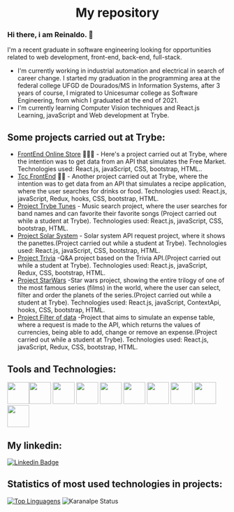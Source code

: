 ### <h1 align="center">My repository</h1>


### Hi there, i am Reinaldo. 👋
I'm a recent graduate in software engineering looking for opportunities related to web development, front-end, back-end, full-stack.
-  I'm currently working in industrial automation and electrical in search of career change. I started my graduation in the programming area at the federal college UFGD de Dourados/MS in Information Systems, after 3 years of course, I migrated to Unicesumar college as Software Engineering, from which I graduated at the end of 2021.
-  I'm currently learning Computer Vision techniques and React.js Learning, javaScript and Web development at Trybe.

## Some projects carried out at Trybe:

- [FrontEnd Online Store](https://jade-trifle-9cc2b8.netlify.app/) 👨🏼‍🏫 - Here's a project carried out at Trybe, where the intention was to get data from an API that simulates the Free Market. Technologies used: React.js, javaScript, CSS, bootstrap, HTML..
- [Tcc FrontEnd](https://effortless-jelly-2a6292.netlify.app/) ✍🏼 - Another project carried out at Trybe, where the intention was to get data from an API that simulates a recipe application, where the user searches for drinks or food. Technologies used: React.js, javaScript, Redux, hooks, CSS, bootstrap, HTML.
- [Project Trybe Tunes](https://trybe-tunes.web.app/)  - Music search project, where the user searches for band names and can favorite their favorite songs (Project carried out while a student at Trybe). Technologies used: React.js, javaScript, CSS, bootstrap, HTML.
- [Project Solar System](https://helpful-duckanoo-fa7037.netlify.app/)  - Solar system API request project, where it shows the panettes.(Project carried out while a student at Trybe). Technologies used: React.js, javaScript, CSS, bootstrap, HTML.
- [Project Trivia](https://benevolent-liger-a7fc49.netlify.app/)  -Q&A project based on the Trivia API.(Project carried out while a student at Trybe). Technologies used: React.js, javaScript, Redux, CSS, bootstrap, HTML.
- [Project StarWars](https://prismatic-conkies-e5b11a.netlify.app/)  -Star wars project, showing the entire trilogy of one of the most famous series (films) in the world, where the user can select, filter and order the planets of the series.(Project carried out while a student at Trybe). Technologies used: React.js, javaScript, ContextApi, hooks, CSS, bootstrap, HTML.
- [Project Filter of data](https://wallet-react-28af6.web.app/)  -Project that aims to simulate an expense table, where a request is made to the API, which returns the values ​​of currencies, being able to add, change or remove an expense.(Project carried out while a student at Trybe). Technologies used: React.js, javaScript, Redux, CSS, bootstrap, HTML.

## Tools and Technologies:

<img src="https://cdn.jsdelivr.net/gh/devicons/devicon/icons/react/react-original.svg" width="50" height="50"/><img src="https://cdn.jsdelivr.net/gh/devicons/devicon/icons/javascript/javascript-original.svg" width="50" height="50"/>
<img src="https://cdn.jsdelivr.net/gh/devicons/devicon/icons/redux/redux-original.svg" width="50" height="50"/>
<img src="https://cdn.jsdelivr.net/gh/devicons/devicon/icons/mysql/mysql-original.svg" width="50" height="50"/>
<img src="https://cdn.jsdelivr.net/gh/devicons/devicon/icons/git/git-original.svg" width="50" height="50"/>
<img src="https://cdn.jsdelivr.net/gh/devicons/devicon/icons/html5/html5-original.svg" width="50" height="50"/>
<img src="https://cdn.jsdelivr.net/gh/devicons/devicon/icons/bootstrap/bootstrap-original.svg" width="50" height="50"/>
<img src="https://cdn.jsdelivr.net/gh/devicons/devicon/icons/python/python-original.svg" width="50" height="50"/>
<img src="https://cdn.jsdelivr.net/gh/devicons/devicon/icons/c/c-original.svg" width="50" height="50"/>
<img src="https://cdn.jsdelivr.net/gh/devicons/devicon/icons/docker/docker-original.svg" width="50" height="50"/>
## My linkedin:

[![Linkedin Badge](https://img.shields.io/badge/-LinkedIn-blue?style=flat-square&logo=Linkedin&logoColor=white&link=https://www.linkedin.com/in/reinaldo-pereira-9222a27a/)](https://www.linkedin.com/in/reinaldo-pereira-9222a27a/)
## Statistics of most used technologies in projects:

 
[![Top Linguagens](https://github-readme-stats.vercel.app/api/top-langs/?username=reinaldoper&layout=compact)](https://github.com/anuraghazra/github-readme-stats)
 ![Karanalpe Status](https://github-readme-stats.vercel.app/api?username=reinaldoper&show_icons=true)
 
 
 
 


